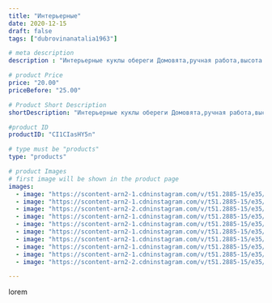 ```yaml
---
title: "Интерьерные"
date: 2020-12-15
draft: false
tags: ["dubrovinanatalia1963"]

# meta description
description : "Интерьерные куклы обереги Домовята,ручная работа,высота 32//-35 см.Хороший подарок на Новый год в любой дом.По вопросам приобретения обращаться в директ."

# product Price
price: "20.00"
priceBefore: "25.00"

# Product Short Description
shortDescription: "Интерьерные куклы обереги Домовята,ручная работа,высота 32//-35 см.Хороший подарок на Новый год в любой дом.По вопросам приобретения обращаться в директ."

#product ID
productID: "CI1CIasHY5n"

# type must be "products"
type: "products"

# product Images
# first image will be shown in the product page
images:
  - image: "https://scontent-arn2-1.cdninstagram.com/v/t51.2885-15/e35/131312012_237638857718740_2398298298724495911_n.jpg?_nc_ht=scontent-arn2-1.cdninstagram.com&_nc_cat=104&_nc_ohc=RrkJAsmXUi8AX_0iuvd&se=7&tp=1&oh=225f9904a1a8b4c6dd8b1f819ce35fee&oe=605B7925&ig_cache_key=MjQ2NDg4NTczNDExMTA5Njk0OQ%3D%3D.2"
  - image: "https://scontent-arn2-1.cdninstagram.com/v/t51.2885-15/e35/131256733_4167005156648575_4573858996000756651_n.jpg?_nc_ht=scontent-arn2-1.cdninstagram.com&_nc_cat=107&_nc_ohc=ZfUVFwod8EgAX-cPyaV&se=7&tp=1&oh=a06e8ea6cc55bdf57343f6ed0456a200&oe=605B1F4A&ig_cache_key=MjQ2NDg4NTczNDEyNzc4MTQwOA%3D%3D.2"
  - image: "https://scontent-arn2-2.cdninstagram.com/v/t51.2885-15/e35/131491056_1037529343412441_2577447690759254890_n.jpg?_nc_ht=scontent-arn2-2.cdninstagram.com&_nc_cat=105&_nc_ohc=skdVKyl3cYwAX9Pv7cc&se=7&tp=1&oh=9337eb6a7106b98559cedc98d0cb1c1b&oe=605BD60B&ig_cache_key=MjQ2NDg4NTczNDIyODQyMTc1MA%3D%3D.2"
  - image: "https://scontent-arn2-1.cdninstagram.com/v/t51.2885-15/e35/131040619_1053228585155751_5372774965209967628_n.jpg?_nc_ht=scontent-arn2-1.cdninstagram.com&_nc_cat=103&_nc_ohc=Pa5O97KNbFYAX_bdAi1&se=7&tp=1&oh=e77ce697d491042b69ea94f0da475a4b&oe=605B7CA2&ig_cache_key=MjQ2NDg4NTczNDE3ODIyNzAyMw%3D%3D.2"
  - image: "https://scontent-arn2-1.cdninstagram.com/v/t51.2885-15/e35/130984422_724098468312052_7644948736956531914_n.jpg?_nc_ht=scontent-arn2-1.cdninstagram.com&_nc_cat=104&_nc_ohc=MC_aO-_zV1MAX8D7jMl&se=7&tp=1&oh=332d3a3eb30e6757b1744de33eb480ca&oe=605A4AA7&ig_cache_key=MjQ2NDg4NTczNDE0NDYzMDAwMw%3D%3D.2"
  - image: "https://scontent-arn2-1.cdninstagram.com/v/t51.2885-15/e35/131207951_232764761570775_7153113056776111117_n.jpg?_nc_ht=scontent-arn2-1.cdninstagram.com&_nc_cat=103&_nc_ohc=Amn8z_77RBMAX_5viVo&se=7&tp=1&oh=46b20249b09725ce04756143ffb14520&oe=605B84E6&ig_cache_key=MjQ2NDg4NTczNDEyNzkwNzM3Mg%3D%3D.2"
  - image: "https://scontent-arn2-1.cdninstagram.com/v/t51.2885-15/e35/131004057_1137102823418032_3465856285915490667_n.jpg?_nc_ht=scontent-arn2-1.cdninstagram.com&_nc_cat=104&_nc_ohc=n_VGykcFqA4AX8Q821z&se=7&tp=1&oh=ace19e00d07a3f0c3a6877d98e4f0605&oe=605AC213&ig_cache_key=MjQ2NDg4NTczNDE1MjkwNDA0NA%3D%3D.2"
  - image: "https://scontent-arn2-1.cdninstagram.com/v/t51.2885-15/e35/131405918_1331230877209586_7036143186181400148_n.jpg?_nc_ht=scontent-arn2-1.cdninstagram.com&_nc_cat=102&_nc_ohc=0fx1sUk5npoAX-2BGvb&se=7&tp=1&oh=16e3970b917ad0377b6c8143bd3592e7&oe=605CE331&ig_cache_key=MjQ2NDg4NTczNDE5NDgyNjI2MQ%3D%3D.2"
  - image: "https://scontent-arn2-1.cdninstagram.com/v/t51.2885-15/e35/130923182_747729895832635_2556806457557511371_n.jpg?_nc_ht=scontent-arn2-1.cdninstagram.com&_nc_cat=107&_nc_ohc=sC6RIUPkY5QAX-lrA15&se=7&tp=1&oh=c7a7af61bf39c14f8966cd70d867d374&oe=605A7990&ig_cache_key=MjQ2NDg4NTczNDE4NjQ2NzkzNA%3D%3D.2"
  - image: "https://scontent-arn2-2.cdninstagram.com/v/t51.2885-15/e35/131072085_758835694984176_5933935215682203805_n.jpg?_nc_ht=scontent-arn2-2.cdninstagram.com&_nc_cat=100&_nc_ohc=tafAP6MRqm8AX9W_6rW&se=7&tp=1&oh=120b3c45f2298d1c448b3a2d73c9e3d0&oe=605A33BE&ig_cache_key=MjQ2NDg4NTczNDE2OTc0ODI5OA%3D%3D.2"

---
```

lorem

